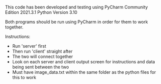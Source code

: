 This code has been developed and testing using PyCharm Community Edition 2021.3.1
Python Version 3.10

Both programs should be run using PyCharm in order for them to work together.


Instructions: 
- Run 'server' first 
- Then run 'client' straight after
- The two will connect together
- Look on each server and client output screen for instructions and data being sent between the two
- Must have image_data.txt within the same folder as the python files for this to work
